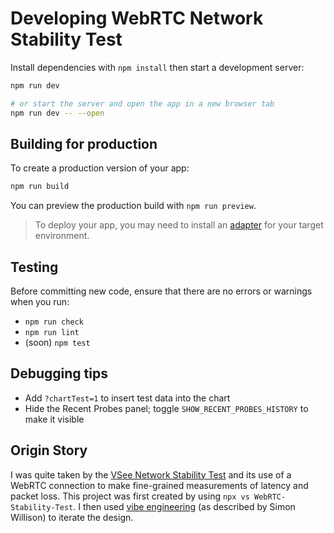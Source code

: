 # Developing WebRTC Network Stability Test

Install dependencies with `npm install`
then start a development server:

```sh
npm run dev

# or start the server and open the app in a new browser tab
npm run dev -- --open
```

## Building for production

To create a production version of your app:

```sh
npm run build
```

You can preview the production build with `npm run preview`.

> To deploy your app, you may need to install an
> [adapter](https://svelte.dev/docs/kit/adapters)
> for your target environment.

## Testing

Before committing new code, ensure that
there are no errors or warnings when you run:

- `npm run check`
- `npm run lint`
- (soon) `npm test`

## Debugging tips

- Add `?chartTest=1` to insert test data into the chart
- Hide the Recent Probes panel;
  toggle `SHOW_RECENT_PROBES_HISTORY` to make it visible

## Origin Story

I was quite taken by the
[VSee Network Stability Test](https://test.vsee.com/network/index.html)
and its use of a WebRTC connection to make fine-grained
measurements of latency and packet loss.
This project was first created by using
`npx vs WebRTC-Stability-Test`.
I then used
[vibe engineering](https://simonwillison.net/2025/Oct/7/vibe-engineering/)
(as described by Simon Willison)
to iterate the design.
